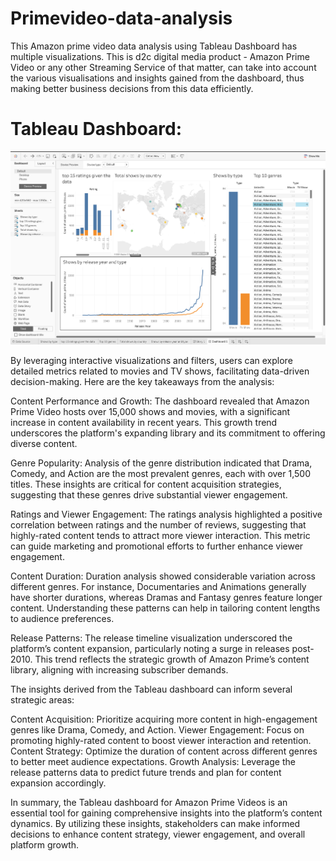 # Primevideo-data-analysis
This Amazon prime video data analysis using Tableau Dashboard has multiple visualizations. This is d2c digital media product - Amazon Prime Video or any other Streaming Service of that matter, can take into account the various visualisations and insights gained from the dashboard, thus making better business decisions from this data efficiently.

# Tableau Dashboard:
![Tableau Dashboard](https://github.com/Madhuvod/primevideo-data-analytics/blob/main/primevideo_dashboard.png)

By leveraging interactive visualizations and filters, users can explore detailed metrics related to movies and TV shows, facilitating data-driven decision-making. Here are the key takeaways from the analysis:

Content Performance and Growth: The dashboard revealed that Amazon Prime Video hosts over 15,000 shows and movies, with a significant increase in content availability in recent years. This growth trend underscores the platform's expanding library and its commitment to offering diverse content.

Genre Popularity: Analysis of the genre distribution indicated that Drama, Comedy, and Action are the most prevalent genres, each with over 1,500 titles. These insights are critical for content acquisition strategies, suggesting that these genres drive substantial viewer engagement.

Ratings and Viewer Engagement: The ratings analysis highlighted a positive correlation between ratings and the number of reviews, suggesting that highly-rated content tends to attract more viewer interaction. This metric can guide marketing and promotional efforts to further enhance viewer engagement.

Content Duration: Duration analysis showed considerable variation across different genres. For instance, Documentaries and Animations generally have shorter durations, whereas Dramas and Fantasy genres feature longer content. Understanding these patterns can help in tailoring content lengths to audience preferences.

Release Patterns: The release timeline visualization underscored the platform’s content expansion, particularly noting a surge in releases post-2010. This trend reflects the strategic growth of Amazon Prime’s content library, aligning with increasing subscriber demands.

The insights derived from the Tableau dashboard can inform several strategic areas:

 Content Acquisition: Prioritize acquiring more content in high-engagement genres like Drama, Comedy, and Action.
 Viewer Engagement: Focus on promoting highly-rated content to boost viewer interaction and retention.
 Content Strategy: Optimize the duration of content across different genres to better meet audience expectations.
 Growth Analysis: Leverage the release patterns data to predict future trends and plan for content expansion accordingly.

In summary, the Tableau dashboard for Amazon Prime Videos is an essential tool for gaining comprehensive insights into the platform’s content dynamics. By utilizing these insights, stakeholders can make informed decisions to enhance content strategy, viewer engagement, and overall platform growth.
